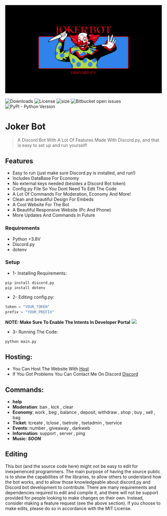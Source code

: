 <img src= "joker bot.png">

![Downloads](https://img.shields.io/github/downloads/clown83848474/Discord-Bot/total.svg)
![License](https://img.shields.io/github/license/clown83848474/Discord-Bot.svg)
![size](https://img.shields.io/github/repo-size/clown83848474/Discord-Bot)
<img alt="Bitbucket open issues" src="https://img.shields.io/bitbucket/issues/clown83848474/Discord-Bot">
<img alt="PyPI - Python Version" src="https://img.shields.io/pypi/pyversions/Discord.py">

# Joker Bot


> A Discord Bot With A Lot Of Features Made With Discord.py, and that is easy to set up and run yourself!

## Features
  * Easy to run (just make sure Discord.py is installed, and run!)
  * Includes DataBase For Economy
  * No external keys needed (besides a Discord Bot token)
  * Config.py File So You Dont Need To Edit The Code
  * A Lot Of Commands For Moderation, Economy And More!
  * Clean and beautiful Design For Embeds
  * A Cool Website For The Bot
  * A Beautiful Responsive Website (Pc And Phone)
  * More Updates And Commands In Future
### Requirements
  * Python +3.8V
  * Discord.py
  * dotenv
### Setup
  * 1- Installing Requirements:
  ```
  pip install discord.py
  pip install dotenv
  ```
  * 2- Editing config.py:
  ```py
  token = "YOUR_TOKEN"
  prefix = "YOUR_PREFIX"
  ```
  **NOTE: Make Sure To Enable The Intents In Developer Portal**
  <img src="https://discordpy.readthedocs.io/en/stable/_images/discord_privileged_intents.png" >
  
  * 3- Running The Code:
  ```sh
  python main.py
  ```

  

## Hosting:
* You Can Host The Website With  <a href="https://app.infinityfree.net">Host</a>
* If You Got Problems You Can Contact Me On Discord <a href="https://discord.gg/HbxRqqraqz">Discord</a>

## Commands:
* **help**
* **Moderation**: ban , kick , clear
* **Economy**: work , beg , balance , deposit, withdraw , shop , buy , sell , bag
* **Ticket**: tcreate , tclose , tsetrole , tsetadmin , tservice
* **Events**: number , giveaway , darkweb
* **Information**: support , server , ping
* **Music**: ***SOON***
## Editing
This bot (and the source code here) might not be easy to edit for inexperienced programmers. The main purpose of having the source public is to show the capabilities of the libraries, to allow others to understand how the bot works, and to allow those knowledgeable about discord.py and Discord bot development to contribute. There are many requirements and dependencies required to edit and compile it, and there will not be support provided for people looking to make changes on their own. Instead, consider making a feature request (see the above section). If you choose to make edits, please do so in accordance with the MIT License.
